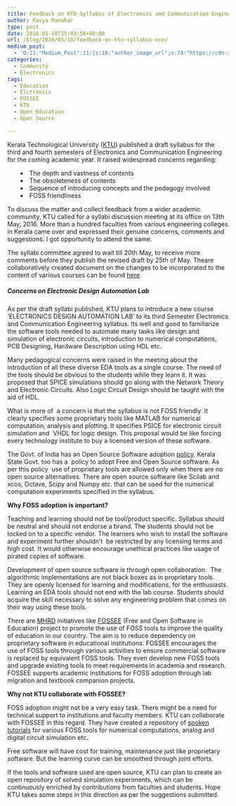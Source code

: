 ```yaml
---
title: Feedback on KTU Syllabus of Electronics and Communication Engineering
author: Kavya Manohar
type: post
date: 2016-05-18T15:03:50+00:00
url: /blog/2016/05/18/feedback-on-ktu-syllabus-ece/
medium_post:
  - 'O:11:"Medium_Post":11:{s:16:"author_image_url";s:74:"https://cdn-images-1.medium.com/fit/c/200/200/1*dmbNkD5D-u45r44go_cf0g.png";s:10:"author_url";s:32:"https://medium.com/@kavyamanohar";s:11:"byline_name";N;s:12:"byline_email";N;s:10:"cross_link";s:2:"no";s:2:"id";s:12:"8c362747d0b8";s:21:"follower_notification";s:3:"yes";s:7:"license";s:11:"cc-40-by-sa";s:14:"publication_id";s:2:"-1";s:6:"status";s:6:"public";s:3:"url";s:115:"https://medium.com/@kavyamanohar/feedback-on-ktu-syllabus-of-electronics-and-communication-engineering-8c362747d0b8";}'
categories:
  - Community
  - Electronics
tags:
  - Education
  - Elctronics
  - FOSSEE
  - KTU
  - Open Education
  - Open Source

---
```

Kerala Technological University ([KTU][1]) published a draft syllabus for the third and fourth semesters of Electronics and Communication Engineering for the coming academic year. It raised widespread concerns regarding:

<li style="padding-left: 30px;">
  The depth and vastness of contents
</li>
<li style="padding-left: 30px;">
  The obsoleteness of contents
</li>
<li style="padding-left: 30px;">
  Sequence of introducing concepts and the pedagogy involved
</li>
<li style="padding-left: 30px;">
  FOSS friendliness
</li>

To discuss the matter and collect feedback from a wider academic community, KTU called for a syllabi discussion meeting at its office on 13th May, 2016. More than a hundred faculties from various engineering colleges in Kerala came over and expressed their genuine concerns, comments and suggestions. I got opportunity to attend the same.

The syllabi committee agreed to wait till 20th May, to receive more comments before they publish the revised draft by 25th of May. Theare collaboratively created document on the changes to be incorporated to the content of various courses can be found [here][2].

##### Concerns on Electronic Design Automation Lab

As per the draft syllabi published, KTU plans to introduce a new course &#8216;ELECTRONICS DESIGN AUTOMATION LAB&#8217; to its third Semester Electronics and Communication Engineering syllabus. Its well and good to familiarize the software tools needed to automate many tasks like design and simulation of electronic circuits, introduction to numerical computations, PCB Designing, Hardware Description using HDL etc.

Many pedagogical concerns were raised in the meeting about the introduction of all these diverse EDA tools as a single course. The need of the tools should be obvious to the students while they learn it. It was proposed that SPICE simulations should go along with the Network Theory and Electronic Circuits. Also Logic Circuit Design should be taught with the aid of HDL.

What is more of  a concern is that the syllabus is not FOSS friendly. It clearly specifies some proprietary tools like MATLAB for numerical computation, analysis and plotting. It specifies PSICE for electronic circuit simulation and  VHDL for logic design. This proposal would be like forcing every technology institute to buy a licensed version of these software.

The Govt. of India has an Open Source Software adoption [policy][3]. Kerala State Govt. too has a  policy to adopt Free and Open Source software. As per this policy  use of proprietary tools are allowed only when there are no open source alternatives. There are open source software like Scilab and xcos, Octave, Scipy and Numpy etc. that can be used for the numerical computation experiments specified in the syllabus.

**Why FOSS adoption is important?**

Teaching and learning should not be tool/product specific. Syllabus should be neutral and should not endorse a brand. The students should not be locked on to a specific vendor. The learners who wish to install the software and experiment further shouldn&#8217;t  be restricted by any licensing terms and high cost. It would otherwise encourage unethical practices like usage of pirated copies of software.

Development of open source software is through open collaboration.  The algorithmic implementations are not black boxes as in proprietary tools. They are openly licensed for learning and modifications, for the enthusiasts. Learning an EDA tools should not end with the lab course. Students should acquire the skill necessary to solve any engineering problem that comes on their way using these tools.

There are [MHRD][4] initiatives like [FOSSEE][5] (Free and Open Software in Education) project to promote the use of FOSS tools to improve the quality of education in our country. The aim is to reduce dependency on proprietary software in educational institutions. FOSSEE encourages the use of FOSS tools through various activities to ensure commercial software is replaced by equivalent FOSS tools. They even develop new FOSS tools and upgrade existing tools to meet requirements in academia and research. FOSSEE supports academic institutions for FOSS adoption through lab migration and textbook companion projects.

**Why not KTU collaborate with FOSSEE?**

FOSS adoption might not be a very easy task. There might be a need for technical support to institutions and faculty members. KTU can collaborate with FOSSEE in this regard. They have created a repository of [spoken tutorials][6] for various FOSS tools for numerical computations, analog and digital circuit simulation etc.

Free software will have cost for training, maintenance just like proprietary software. But the learning curve can be smoothed through joint efforts.

If the tools and software used are open source, KTU can plan to create an open repository of solved simulation experiments, which can be continuously enriched by contributions from faculties and students. Hope KTU takes some steps in this direction as per the suggestions submitted.

 [1]: https://ktu.edu.in/home.htm
 [2]: https://docs.google.com/document/d/11xY6DqjrJ0-PKuGMOG86Hu_sxQ0DYDhWxkKmSNGNJfI/edit?usp=sharing
 [3]: http://fossee.in/sites/default/files/MHRD_policy.pdf
 [4]: http://mhrd.gov.in/
 [5]: http://fossee.in/
 [6]: http://spoken-tutorial.org/